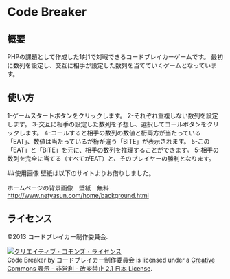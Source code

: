 # Code Breaker

## 概要

PHPの課題として作成した1対1で対戦できるコードブレイカーゲームです。
最初に数列を設定し、交互に相手が設定した数列を当てていくゲームとなっています。


## 使い方

1-ゲームスタートボタンをクリックします。
2-それぞれ重複しない数列を設定します。
3-交互に相手の設定した数列を予想し、選択してコールボタンをクリックします。
4-コールすると相手の数列の数値と桁両方が当たっている「EAT」、数値は当たっているが桁が違う「BITE」が表示されます。
5-この「EAT」と「BITE」を元に、相手の数列を推理することができます。
5-相手の数列を完全に当てる（すべてがEAT）と、そのプレイヤーの勝利となります。

##使用画像
壁紙は以下のサイトよりお借りしました。

ホームページの背景画像　壁紙　無料
http://www.netyasun.com/home/background.html

## ライセンス

©2013 コードブレイカー制作委員会.

<a rel="license" href="http://creativecommons.org/licenses/by-nc-nd/2.1/jp/"><img alt="クリエイティブ・コモンズ・ライセンス" style="border-width:0" src="http://i.creativecommons.org/l/by-nc-nd/2.1/jp/88x31.png" /></a><br /><span xmlns:dct="http://purl.org/dc/terms/" property="dct:title">Code Breaker</span> by <span xmlns:cc="http://creativecommons.org/ns#" property="cc:attributionName">コードブレイカー制作委員会</span> is licensed under a <a rel="license" href="http://creativecommons.org/licenses/by-nc-nd/2.1/jp/">Creative Commons 表示 - 非営利 - 改変禁止 2.1 日本 License</a>.

